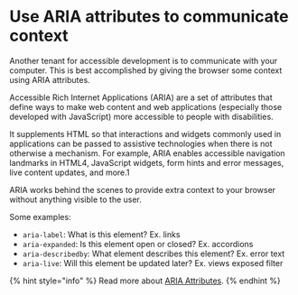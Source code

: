 # Use ARIA attributes to communicate context

Another tenant for accessible development is to communicate with your computer. This is best accomplished by giving the browser some context using ARIA attributes.

Accessible Rich Internet Applications (ARIA) are a set of attributes that define ways to make web content and web applications (especially those developed with JavaScript) more accessible to people with disabilities.

It supplements HTML so that interactions and widgets commonly used in applications can be passed to assistive technologies when there is not otherwise a mechanism. For example, ARIA enables accessible navigation landmarks in HTML4, JavaScript widgets, form hints and error messages, live content updates, and more.1

ARIA works behind the scenes to provide extra context to your browser without anything visible to the user.

Some examples:
* `aria-label`: What is this element? Ex. links
* `aria-expanded`: Is this element open or closed? Ex. accordions
* `aria-describedby`: What element describes this element? Ex. error text
* `aria-live`: Will this element be updated later? Ex. views exposed filter

{% hint style="info" %}
Read more about [ARIA Attributes](https://developer.mozilla.org/en-US/docs/Web/Accessibility/ARIA).
{% endhint %}

